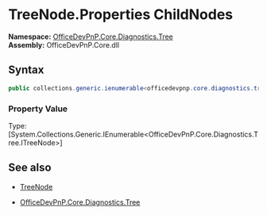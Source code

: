 # TreeNode.Properties ChildNodes
**Namespace:** [OfficeDevPnP.Core.Diagnostics.Tree](OfficeDevPnP.Core.Diagnostics.Tree.md)  
**Assembly:** OfficeDevPnP.Core.dll  
## Syntax
```C#
public collections.generic.ienumerable<officedevpnp.core.diagnostics.tree.itreenode> ChildNodes { get; }
```

### Property Value
Type: [System.Collections.Generic.IEnumerable<OfficeDevPnP.Core.Diagnostics.Tree.ITreeNode>] 

## See also
- [TreeNode](TreeNode.md) 

- [OfficeDevPnP.Core.Diagnostics.Tree](OfficeDevPnP.Core.Diagnostics.Tree.md)
